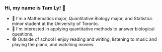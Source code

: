 ### Hi, my name is Tam Ly! 👋

- 📘 I'm a Mathematics major, Quantitative Biology major, and Statistics minor student at the University of Toronto.
- 🌱 I'm interested in applying quantitative methods to answer biological questions.
- 😄 Outside of school I enjoy reading and writing, listening to music and playing the piano, and watching movies.
